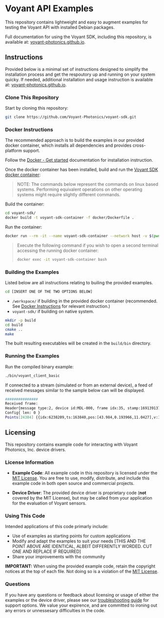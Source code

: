 # Voyant API Examples

This repository contains lightweight and easy to augment examples for testing the Voyant API with installed Debian packages.

Full documentation for using the Voyant SDK, including this repository, is available at:
[voyant-photonics.github.io](https://voyant-photonics.github.io/).

## Instructions

Provided below is a minimal set of instructions designed to simplify the installation process and get the respoutory up and running on your system quicky. If needed, additional installation and usage instruction is available at:
[voyant-photonics.github.io](https://voyant-photonics.github.io/).

### Clone This Repository

Start by cloning this repository:

```bash
git clone https://github.com/Voyant-Photonics/voyant-sdk.git
```

### Docker Instructions

The recommended approach is to build the examples in our provided docker container,
which installs all dependencies and provides cross-platform support.

Follow the [Docker - Get started](https://docs.docker.com/get-started/)
documentation for installation instruction.

Once the docker container has been installed, build and run the [Voyant SDK docker container](/docker/Dockerfile):

> NOTE: The commands below represent the commands on linux based systems.
> Performing equivalent operations on other operating systems might require slightly different commands.

Build the container:

```bash
cd voyant-sdk/
docker build -t voyant-sdk-container -f docker/Dockerfile .
```

Run the container:

```bash
docker run --rm -it --name voyant-sdk-container --network host -v $(pwd):/workspace voyant-sdk-container /bin/bash
```

> Execute the following command if you wish to open a second terminal accessing the running docker container:
> ```bash
> docker exec -it voyant-sdk-container bash
> ```

### Building the Examples

Listed below are all instructions relating to builing the provided examples.

```bash
cd [INSERT ONE OF THE TWO OPTIONS BELOW]
```
- `/workspace/` if building in the provided docker container (recommended. See [Docker Instructions](#docker-instructions) for relevant instruction.)
- `voyant-sdk/` if building on native system.

```bash
mkdir -p build
cd build
cmake ..
make
```

The built resulting executables will be created in the `build/bin` directory.

### Running the Examples

Run the compiled binary example:

```bash
./bin/voyant_client_basic
```

If connected to a stream (simulated or from an external device), a feed of received messages similar to the sample below can will be displayed.

```bash
###############
Received frame:
Header{message type:2, device id:MDL-000, frame idx:35, stamp:1691391379.087802875, proto version:0.0.2, api version:0.0.2, fw version:0.0.2, hdl version:0.0.34}
Config{ len: 0 }
Points[24384] {{idx:6238209,ts:163840,pos:[43.984,0.193966,11.0427],v:1.22985,snr:12.3234,refl:0,noise:34.0003,min_snr:-0.00802298,drop reason:1},...}
```

## Licensing

This repository contains example code for interacting with Voyant Photonics, Inc. device drivers.

### License Information

- **Example Code**: All example code in this repository is licensed under the [MIT License](LICENSE).
You are free to use, modify, distribute, and include this example code in both open source and commercial projects.

- **Device Driver**: The provided device driver is proprietary code (**not** covered by the MIT License), but may be called from your application for the evaluation of Voyant sensors.

### Using This Code

Intended applications of this code primarly include:

- Use of examples as starting points for custom applications
- Modify and adapt the examples to suit your needs [THIS AND THE POINT ABOVE ARE IDENTICAL, ALBEIT DIFFERENTLY WORDED. CUT ONE AND REPLACE IF REQUIRED]
- Share your improvements with the community

**IMPORTANT:** When using the provided example code, retain the copyright notices at the top of each file. Not doing so is a violation of the [MIT License](LICENSE).

### Questions

If you have any questions or feedback about licensing or usage of either the examples or the device driver,
please see our [troubleshooting guide](https://voyant-photonics.github.io/troubleshooting.html) for support options. We value your expirence, and are committed to ironing out any errors or unnessesary difficulties in the code. 
